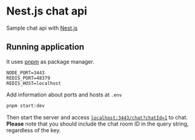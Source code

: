# Nest.js chat api

Sample chat api with [Nest.js](https://nestjs.com/)

## Running application

It uses [pnpm](https://pnpm.io/) as package manager.

```text
NODE_PORT=3443
REDIS_PORT=48379
REDIS_HOST=localhost
```

Add information about ports and hosts at `.env`

```bash
pnpm start:dev
```

Then start the server and access [`localhost:3443/chat?chatId=1`](http://localhost:3443/chat?chatId=1) to chat.\
**Please** note that you should include the chat room ID in the query string, regardless of the key.
